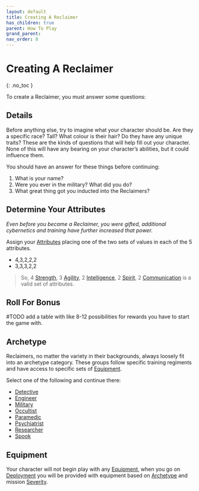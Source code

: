 ```yaml
---
layout: default
title: Creating A Reclaimer
has_children: true
parent: How To Play
grand_parent: 
nav_order: 0
---
```

# Creating A Reclaimer
{: .no_toc }

To create a Reclaimer, you must answer some questions:

## Details
Before anything else, try to imagine what your character should be. Are they a specific race? Tall? What colour is their hair? Do they have any unique traits? These are the kinds of questions that will help fill out your character. None of this will have any bearing on your character’s abilities, but it could influence them.

You should have an answer for these things before continuing:
1. What is your name?
2. Were you ever in the military? What did you do?
3. What great thing got you inducted into the Reclaimers?

## Determine Your Attributes
*Even before you became a Reclaimer, you were gifted, additional cybernetics and training have further increased that power.*

Assign your [Attributes](Game/Core/Attributes) placing one of the two sets of values in each of the 5 attributes.
* 4,3,2,2,2
* 3,3,3,2,2

> So, 4 [Strength](Core/Strength), 3 [Agility](Core/Agility), 2 [Intelligence](Core/Intelligence), 2 [Spirit](Core/Spirit), 2 [Communication](Core/Communication) is a valid set of attributes.

## Roll For Bonus
#TODO add a table with like 8-12 possibilities for rewards you have to start the game with.



## Archetype
Reclaimers, no matter the variety in their backgrounds, always loosely fit into an archetype category. These groups follow specific training regiments and have access to specific sets of [Equipment](Core/Equipment).

Select one of the following and continue there:
* [Detective](Detective)
* [Engineer](Engineer)
* [Military](Military)
* [Occultist](Occultist)
* [Paramedic](Paramedic)
* [Psychiatrist](Psychiatrist)
* [Researcher](Researcher)
* [Spook](Spook)

## Equipment
Your character will not begin play with any [Equipment](Core/Equipment), when you go on [Deployment](Deployment) you will be provided with equipment based on [Archetype](#Archetype) and mission [Severity](Deployment#Severity).